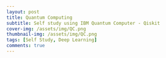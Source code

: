 ```yaml
---
layout: post
title: Quantum Computing 
subtitle: Self study using IBM Quantum Computer - Qiskit
cover-img: /assets/img/QC.png
thumbnail-img: /assets/img/QC.png
tags: [Self Study, Deep Learning]
comments: true
---
```


